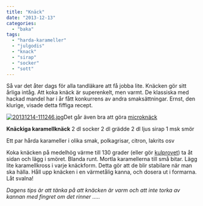 ```yaml
---
title: "Knäck"
date: "2013-12-13"
categories: 
  - "baka"
tags: 
  - "harda-karameller"
  - "julgodis"
  - "knack"
  - "sirap"
  - "socker"
  - "sott"
---
```


Så var det åter dags för alla tandläkare att få jobba lite. Knäcken gör sitt årliga intåg. Att koka knäck är superenkelt, men varmt. De klassiska med hackad mandel har i år fått konkurrens av andra smaksättningar. Ernst, den klurige, visade detta fiffiga recept.  
  
[![20131214-111246.jpg](/static/img/20131214-111246.jpg)](http://import.local/wp-content/uploads/2013/12/20131214-111246.jpg)Det går även bra att göra [microknäck](http://import.local/2011/12/07/knack-i-lurarna-2/)

**Knäckiga karamellknäck** 2 dl socker 2 dl grädde 2 dl ljus sirap 1 msk smör

Ett par hårda karameller i olika smak, polkagrisar, citron, lakrits osv

Koka knäcken på medelhög värme till 130 grader (eller gör [kulprovet](http://www.ica.se/recept/knackkola-387202/)) ta åt sidan och lägg i smöret. Blanda runt. Mortla karamellerna till små bitar. Lägg lite karamellkross i varje knäckform. Detta gör att de blir stabilare när man ska hälla. Håll upp knäcken i en värmetålig kanna, och dosera ut i formarna. Låt svalna!

_Dagens tips är att tänka på att knäcken är varm och att inte torka av kannan med fingret om det rinner ....._
